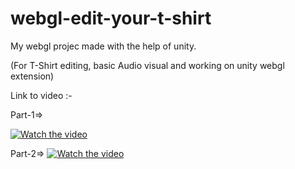 # webgl-edit-your-t-shirt

My webgl projec made with the help of unity.

(For T-Shirt editing, basic Audio visual and working on unity webgl extension)



Link to video :- 

Part-1=>

[![Watch the video](https://avatars.githubusercontent.com/u/20603608?s=200&v=4)](https://youtu.be/q2cUNxp4Mr8)


Part-2=>
[![Watch the video](https://www.soft8soft.com/wp-content/uploads/2018/08/webgl_error.png)](https://youtu.be/MqBP3ANTDfY)
